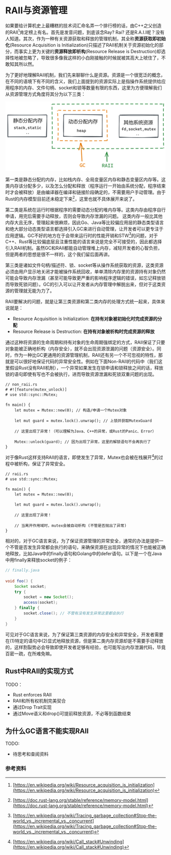 # RAII与资源管理

如果要给计算机史上最糟糕的技术词汇命名弄一个排行榜的话，由C++之父创造的RAII[^1]肯定榜上有名。首先是发音问题，到底该念Ray? Rai? 还是R.A.I.I呢？没有人知道。其次，作为一种有关资源获取和释放的管理机制，其全称**资源获取即初始化**(Resource Acquisition is Initialization)只描述了RAII机制关于资源初始化的部分，而事实上更为关键的**资源释放即析构**(Resource Release is Destruction)却选择性地被忽略了，导致很多像我这样的小白刚接触的时候就被其高大上唬住了，不敢知其所以然。

为了更好地理解RAII机制，我们先来聊聊什么是资源。资源是一个很宽泛的概念，在不同的语境下有不同的含义，我们上面提到的资源实际上是指操作系统提供给应用程序的内存、文件句柄、socket和锁等数量有限的东西，这里为方便理解我们从资源管理方式角度将其分为以下三类：

![system resources](./img/system_resources.png)

第一类是静态分配的内存，比如栈内存、全局变量区内存和静态变量区内存等。这类内存该分配多少，以及怎么分配和释放（程序运行一开始由系统分配，程序结束时才会被释放）是由编译器在编译和链接阶段确定的，不需要用户手动管理。由于Rust的内存模型目前还未稳定下来[^2]，这里也就不具体展开来说了。

第二类是系统在运行时根据程序的需要动态分配的堆内存等。这类内存由程序自行申请，用完后需要手动释放，否则会导致内存泄漏的问题。
这类内存一般比其他内存大且无序，管理起来很麻烦，因此Go、Java等比较偏应用层的静态类型语言和绝大部分动态类型语言都选择引入GC来进行自动管理，让开发者可以更专注于应用逻辑。GC不好的地方在于会带来运行时的性能开销和STW[^3]的问题，对于C++、Rust等比较偏底层且注重性能的语言来说是完全不可接受的，因此都选择引入RAII机制。虽然GC和RAII都能自动管理堆上内存，减轻开发者的心智负担，但是两者的思想是很不一样的，这个我们留后面再讲。

第三类是诸如文件句柄/描述符、锁、socket等从操作系统获取的资源，这类资源必须由用户显示地关闭才能被操作系统回收，单单清除内存里的资源持有对象仍然可能会导致内存泄漏（甚至可能导致更严重的影响程序逻辑的错误，如忘记释放锁而导致死锁问题）。GC的引入可以让开发者从内存管理中解脱出来，但对于这类资源的管理就无能为力了。

RAII要解决的问题，就是让第三类资源和第二类内存的处理方式统一起来，具体来说就是：

- Resource Acquisition is Initialization: **在持有对象被初始化时完成资源的分配**
- Resource Release is Destruction: **在持有对象被析构时完成资源的释放**

通过这种将资源的生命周期和持有对象的生命周期强绑定的方式，RAII保证了只要对象能被正确地析构（内存安全），就不会出现资源泄漏的问题（资源安全）。同时，作为一种比GC更通用的资源管理机制，RAII还有另一个不可忽视的特性，那就是可以很好地保证代码的异常安全性。例如在下面Non-RAII的代码中（我们这里假设Rust没有RAII机制），一个异常如果发生在锁申请和锁释放之间的话，释放锁的语句即使有写也不会被执行，进而导致资源泄漏和死锁双重问题的出现。

```rust,no_run
// non_raii.rs
# #![feature(mutex_unlock)]
# use std::sync::Mutex;

fn main() {
    let mutex = Mutex::new(0); // 构造/申请一个Mutex对象

    let mut guard = mutex.lock().unwrap(); // 上锁并获取MutexGuard

    // 这里出现了异常！（可以理解为Java、C++的异常，或Rust的Panic、Error）

    Mutex::unlock(guard); // 因为出现了异常，这里的解锁语句不会再执行了
}
```

对于像Rust这样支持RAII的语言，即使发生了异常，Mutex也会被在栈展开[^4]的过程中被析构，保证了异常安全。

```rust,no_run
// raii.rs
# use std::sync::Mutex;

fn main() {
    let mutex = Mutex::new(0);

    let mut guard = mutex.lock().unwrap();

    // 这里出现了异常！

    // 当离开作用域时，mutex会被自动析构 (不管是否抛出了异常)
}
```

相对的，对于GC语言来说，为了保证资源管理的异常安全，通常的办法是提供一个不管是否发生异常都会执行的语句，来确保资源在出现异常的情况下也能被正确地释放，比如Java中的finally语句和Golang中的defer语句。以下是一个在Java中用finally来释放socket的例子：

```java
// finally.java

void foo() {
    Socket socket;
    try {
        socket = new Socket();
        access(socket);
    } finally {
        socket.close(); // 不管有没有发生异常这里都会执行
    }
}
```

可见对于GC语言来说，为了保证第三类资源的内存安全和异常安全，开发者需要在(1)特定的语句中(2)显式地释放资源，但是第二类内存资源却是不需要手动释放的，这样割裂势必会导致即使开发者足够有经验，也可能写出内存泄漏代码，毕竟百密一疏，在所难免嘛。

## Rust中RAII的实现方式

TODO：

- Rust enforces RAII
- RAII和所有权机制完美契合
- 通过Drop Trait实现
- 通过Move语义和drop()可提前释放资源，不必等到函数结束

## 为什么GC语言不能实现RAII

TODO:

- 待思考和查阅资料

### 参考资料

[^1]: [https://en.wikipedia.org/wiki/Resource_acquisition_is_initialization](https://en.wikipedia.org/wiki/Resource_acquisition_is_initialization)

[^2]: [https://doc.rust-lang.org/stable/reference/memory-model.html](https://doc.rust-lang.org/stable/reference/memory-model.html)

[^3]: [https://en.wikipedia.org/wiki/Tracing_garbage_collection#Stop-the-world_vs._incremental_vs._concurrent](https://en.wikipedia.org/wiki/Tracing_garbage_collection#Stop-the-world_vs._incremental_vs._concurrent)

[^4]: [https://en.wikipedia.org/wiki/Call_stack#Unwinding](https://en.wikipedia.org/wiki/Call_stack#Unwinding)

[^5]: [https://doc.rust-lang.org/rust-by-example/scope/raii.html](https://doc.rust-lang.org/rust-by-example/scope/raii.html)

